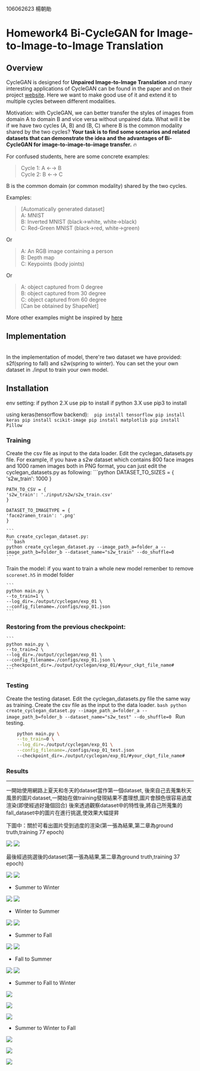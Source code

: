 106062623 楊朝勛

# Homework4 Bi-CycleGAN for Image-to-Image-to-Image Translation

Overview
---
CycleGAN is designed for **Unpaired Image-to-Image Translation** and many interesting applications of CycleGAN can be found in the paper and on their project [website](https://junyanz.github.io/CycleGAN/). Here we want to make good use of it and extend it to multiple cycles between different modalities.

Motivation: with CycleGAN, we can better transfer the styles of images from domain A to domain B and vice versa without unpaired data. What will it be if we have two cycles (A, B) and (B, C) where B is the common modality shared by the two cycles? **Your task is to find some scenarios and related datasets that can demonstrate the idea and the advantages of Bi-CycleGAN for image-to-image-to-image transfer.** :fire:

For confused students, here are some concrete examples:

>Cycle 1: A ←→ B   
>Cycle 2: B ←→ C

B is the common domain (or common modality) shared by the two cycles.

Examples:   
>[Automatically generated dataset]   
>A: MNIST   
>B: Inverted MNIST (black->white, white->black)   
>C: Red-Green MNIST (black->red, white->green)   

Or

>A: An RGB image containing a person   
>B: Depth map   
>C: Keypoints (body joints)   

Or

>A: object captured from 0 degree    
>B: object captured from 30 degree   
>C: object captured from 60 degree   
>[Can be obtained by ShapeNet]

More other examples might be inspired by [here](https://github.com/mingyuliutw/UNIT)

Implementation
---
<br/>
    In the implementation of model, there're two dataset we have provided: s2f(spring to fall) and s2w(spring to winter). You can set the your own dataset in ./input to train your own model.
    
    
Installation
---
env setting:
if python 2.X use pip to install
if python 3.X use pip3 to install

using keras(tensorflow backend):
 ```
            pip install tensorflow
            pip install keras
            pip install scikit-image
            pip install matplotlib
            pip install Pillow
 ```


### Training            
Create the csv file as input to the data loader. 
	Edit the cyclegan_datasets.py file. For example, if you have a s2w dataset which contains 800 face images and 1000 ramen images both in PNG format, you can just edit the cyclegan_datasets.py as following:
	```python
	DATASET_TO_SIZES = {
    's2w_train': 1000
	}

	PATH_TO_CSV = {
    's2w_train': './input/s2w/s2w_train.csv'
	}

	DATASET_TO_IMAGETYPE = {
    'face2ramen_train': '.png'
	}

	``` 
	Run create_cyclegan_dataset.py:
	```bash
	python create_cyclegan_dataset.py --image_path_a=folder_a --image_path_b=folder_b --dataset_name="s2w_train" --do_shuffle=0
	```
Train the  model:
    if you want to train a whole new model remenber to remove `scorenet.h5` in model folder
    
    ```
    python main.py \
    --to_train=1 \
    --log_dir=./output/cyclegan/exp_01 \
    --config_filename=./configs/exp_01.json
    ```

### Restoring from the previous checkpoint:

    ```
    python main.py \
    --to_train=2 \
    --log_dir=./output/cyclegan/exp_01 \
    --config_filename=./configs/exp_01.json \
    --checkpoint_dir=./output/cyclegan/exp_01/#your_ckpt_file_name#
    ```

### Testing
Create the testing dataset.
	Edit the cyclegan_datasets.py file the same way as training.
	Create the csv file as the input to the data loader. 
	```bash
	python create_cyclegan_dataset.py --image_path_a=folder_a --image_path_b=folder_b --dataset_name="s2w_test" --do_shuffle=0
	```
Run testing.
```bash
    python main.py \
    --to_train=0 \
    --log_dir=./output/cyclegan/exp_01 \
    --config_filename=./configs/exp_01_test.json
    --checkpoint_dir=./output/cyclegan/exp_01/#your_ckpt_file_name#
```


### Results
---
一開始使用網路上夏天和冬天的dataset當作第一個dataset,
後來自己去蒐集秋天風景的圖片dataset,一開始在做training發現結果不盡理想,圖片會顏色很容易過度渲染(即使經過好幾個回合)
後來透過觀察dataset中的特性後,將自己所蒐集的fall_dataset中的圖片在進行挑選,使效果大幅提昇

下圖中：關於可看出圖片受到過度的渲染(第一張為結果,第二章為ground truth,training 77 epoch)


![](https://github.com/sun52525252/homework4-Bi-Cycle-GAN/blob/master/result/s2f/fakeA_77_4.jpg)
![](https://github.com/sun52525252/homework4-Bi-Cycle-GAN/blob/master/result/s2f/inputA_77_4.jpg)


最後經過挑選後的dataset(第一張為結果,第二章為ground truth,training 37 epoch)

![](https://github.com/sun52525252/homework4-Bi-Cycle-GAN/blob/master/result/s2f/fakeA_37_10.jpg)
![](https://github.com/sun52525252/homework4-Bi-Cycle-GAN/blob/master/result/s2f/inputA_37_10.jpg)


* Summer to Winter

![](https://github.com/sun52525252/homework4-Bi-Cycle-GAN/blob/master/result/s2w/inputA_0_57.jpg)
![](https://github.com/sun52525252/homework4-Bi-Cycle-GAN/blob/master/result/s2w/fakeA_0_57.jpg)

* Winter to Summer

![](https://github.com/sun52525252/homework4-Bi-Cycle-GAN/blob/master/result/s2w/inputB_0_261.jpg)
![](https://github.com/sun52525252/homework4-Bi-Cycle-GAN/blob/master/result/s2w/fakeB_0_261.jpg)
  
* Summer to Fall

![](https://github.com/sun52525252/homework4-Bi-Cycle-GAN/blob/master/result/s2f/inputA_0_126.jpg)
![](https://github.com/sun52525252/homework4-Bi-Cycle-GAN/blob/master/result/s2f/fakeA_0_126.jpg)

* Fall to Summer

![](https://github.com/sun52525252/homework4-Bi-Cycle-GAN/blob/master/result/s2f/inputB_0_19.jpg) 
![](https://github.com/sun52525252/homework4-Bi-Cycle-GAN/blob/master/result/s2f/fakeB_0_19.jpg)
  
* Summer to Fall to Winter

![](https://github.com/sun52525252/homework4-Bi-Cycle-GAN/blob/master/result/s2f/inputA_0_3.jpg)

![](https://github.com/sun52525252/homework4-Bi-Cycle-GAN/blob/master/result/s2f/fakeA_0_3.jpg)

![](https://github.com/sun52525252/homework4-Bi-Cycle-GAN/blob/master/result/s2w/fakeA_0_3.jpg)

* Summer to Winter to Fall

![](https://github.com/sun52525252/homework4-Bi-Cycle-GAN/blob/master/result/s2f/inputA_0_50.jpg)

![](https://github.com/sun52525252/homework4-Bi-Cycle-GAN/blob/master/result/s2w/fakeA_0_50.jpg)

![](https://github.com/sun52525252/homework4-Bi-Cycle-GAN/blob/master/result/s2f/fakeA_0_50.jpg)
